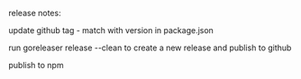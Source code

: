 release notes: 

update github tag - match with version in package.json

run goreleaser release --clean to create a new release and publish to github

publish to npm


